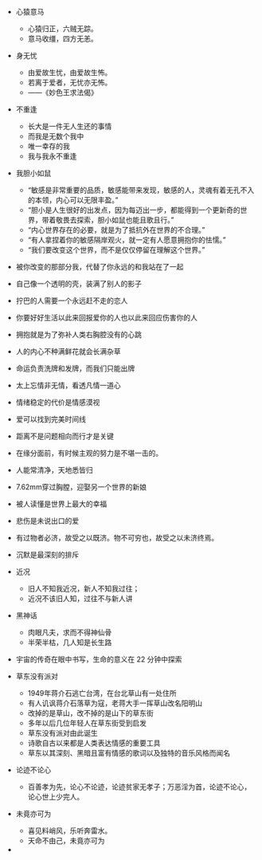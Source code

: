 - 心猿意马
	- 心猿归正，六贼无踪。
	- 意马收缰，四方无恙。

- 身无忧
	- 由爱故生忧，由爱故生怖。
	- 若离于爱者，无忧亦无怖。
	- ——《​妙色王求法偈》

- 不重逢
	- 长大是一件无人生还的事情
	- 而我是无数个我中
	- 唯一幸存的我
	- 我与我永不重逢
- 我胆小如鼠
	- “敏感是非常重要的品质，敏感能带来发现，敏感的人，灵魂有着无孔不入的本领，内心可以无限丰盈。”
	- “胆小是人生很好的出发点，因为每迈出一步，都能得到一个更新奇的世界，带着敬畏去探索，胆小如鼠也能且歌且行。”
	- “内心世界存在的必要，就是为了抵抗外在世界的不合理。”
	- “有人拿捏着你的敏感隔岸观火，就一定有人愿意拥抱你的怯懦。”
	- “我们要改变这个世界，而不是仅仅停留在理解这个世界。”

- 被你改变的那部分我，代替了你永远的和我站在了一起

- 自己像一个透明的壳，装满了别人的影子

- 拧巴的人需要一个永远赶不走的恋人

- 你要好好生活以此来回报爱你的人也以此来回应伤害你的人

- 拥抱就是为了弥补人类右胸腔没有的心跳
- 人的内心不种满鲜花就会长满杂草
- 命运负责洗牌和发牌，而我们只能出牌
- 太上忘情非无情，看透凡情一道心
- 情绪稳定的代价是情感漠视
- 爱可以找到完美时间线
- 距离不是问题相向而行才是关键
- 在缘分面前，有时候主观的努力是不堪一击的。
- 人能常清净，天地悉皆归
- 7.62mm穿过胸膛，迎娶另一个世界的新娘
- 被人读懂是世界上最大的幸福
- 悲伤是未说出口的爱
- 有过物者必济，故受之以既济。物不可穷也，故受之以未济终焉。
- 沉默是最深刻的排斥
- 近况
	- 旧人不知我近况，新人不知我过往；
	- 近况不该旧人知，过往不与新人讲
- 黑神话
	- 肉眼凡夫，求而不得神仙骨
	- 半荣半枯，几人知是长生路
- 宇宙的传奇在眼中书写，生命的意义在 22 分钟中探索
- 草东没有派对
	- 1949年蒋介石逃亡台湾，在台北草山有一处住所
	- 有人讥讽蒋介石落草为寇，老蒋大手一挥草山改名阳明山
	- 改掉的是草山，改不掉的是山下的草东街
	- 多年以后几位年轻人在草东街受到启发
	- 草东没有派对由此诞生
	- 诗歌自古以来都是人类表达情感的重要工具
	- 草东以其深刻、黑暗且富有情感的歌词以及独特的音乐风格而闻名
- 论迹不论心
	- 百善孝为先，论心不论迹，论迹贫家无孝子；万恶淫为首，论迹不论心，论心世上少完人。
- 未竟亦可为
	- 喜见料峭风，乐听奔雷水。
	- 天命不由己，未竟亦可为
- 